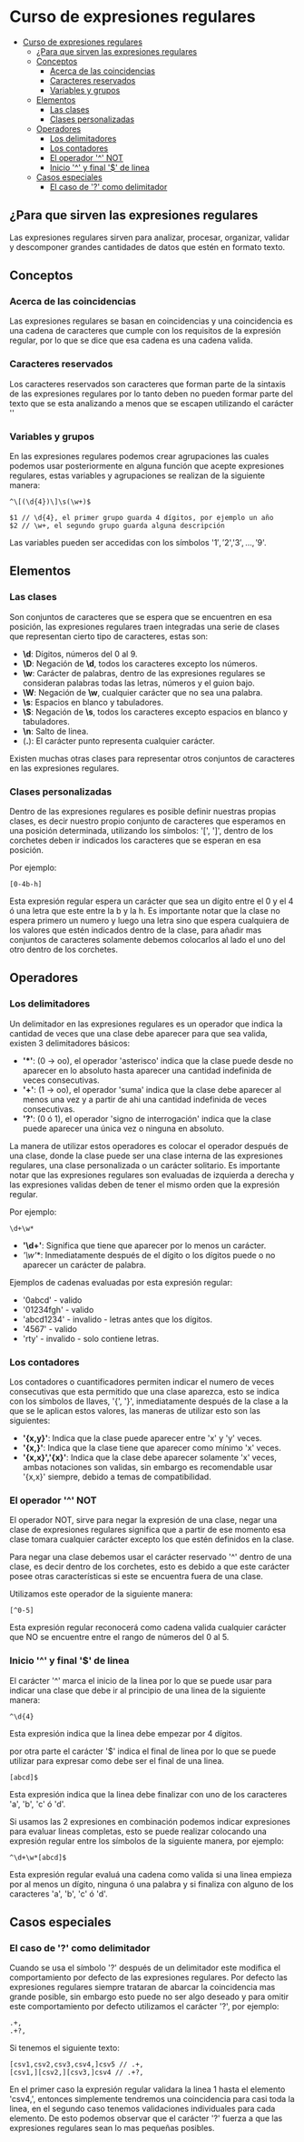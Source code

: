 # Curso de expresiones regulares

- [Curso de expresiones regulares](#curso-de-expresiones-regulares)
  - [¿Para que sirven las expresiones regulares](#para-que-sirven-las-expresiones-regulares)
  - [Conceptos](#conceptos)
    - [Acerca de las coincidencias](#acerca-de-las-coincidencias)
    - [Caracteres reservados](#caracteres-reservados)
    - [Variables y grupos](#variables-y-grupos)
  - [Elementos](#elementos)
    - [Las clases](#las-clases)
    - [Clases personalizadas](#clases-personalizadas)
  - [Operadores](#operadores)
    - [Los delimitadores](#los-delimitadores)
    - [Los contadores](#los-contadores)
    - [El operador '^' NOT](#el-operador--not)
    - [Inicio '^' y final '$' de linea](#inicio--y-final--de-linea)
  - [Casos especiales](#casos-especiales)
    - [El caso de '?' como delimitador](#el-caso-de--como-delimitador)

## ¿Para que sirven las expresiones regulares

Las expresiones regulares sirven para analizar, procesar, organizar, validar y
descomponer grandes cantidades de datos que estén en formato texto.

## Conceptos

### Acerca de las coincidencias

Las expresiones regulares se basan en coincidencias y una coincidencia es una
cadena de caracteres que cumple con los requisitos de la expresión regular, por
lo que se dice que esa cadena es una cadena valida.

### Caracteres reservados

Los caracteres reservados son caracteres que forman parte de la sintaxis de las
expresiones regulares por lo tanto deben no pueden formar parte del texto que se
esta analizando a menos que se escapen utilizando el carácter '\'

### Variables y grupos

En las expresiones regulares podemos crear agrupaciones las cuales podemos usar
posteriormente en alguna función que acepte expresiones regulares, estas
variables y agrupaciones se realizan de la siguiente manera:

```regex
^\[(\d{4})\]\s(\w+)$

$1 // \d{4}, el primer grupo guarda 4 dígitos, por ejemplo un año
$2 // \w+, el segundo grupo guarda alguna descripción
```

Las variables pueden ser accedidas con los símbolos '$1','$2','$3', ... ,'$9'.

## Elementos

### Las clases

Son conjuntos de caracteres que se espera que se encuentren en esa posición,
las expresiones regulares traen integradas una serie de clases que representan
cierto tipo de caracteres, estas son:

- **\d**: Dígitos, números del 0 al 9.
- **\D**: Negación de **\d**, todos los caracteres excepto los números.
- **\w**: Carácter de palabras, dentro de las expresiones regulares se consideran
  palabras todas las letras, números y el guion bajo.
- **\W**: Negación de **\w**, cualquier carácter que no sea una palabra.
- **\s**: Espacios en blanco y tabuladores.
- **\S**: Negación de **\s**, todos los caracteres excepto espacios en blanco y
  tabuladores.
- **\n**: Salto de linea.
- (**.**): El carácter punto representa cualquier carácter.

Existen muchas otras clases para representar otros conjuntos de caracteres en las
expresiones regulares.

### Clases personalizadas

Dentro de las expresiones regulares es posible definir nuestras propias clases,
es decir nuestro propio conjunto de caracteres que esperamos en una posición
determinada, utilizando los símbolos: '[', ']', dentro de los corchetes deben ir
indicados los caracteres que se esperan en esa posición.

Por ejemplo:

```regex
[0-4b-h]
```

Esta expresión regular espera un carácter que sea un dígito entre el 0 y el 4 ó
una letra que este entre la b y la h. Es importante notar que la clase no espera
primero un numero y luego una letra sino que espera cualquiera de los valores que
estén indicados dentro de la clase, para añadir mas conjuntos de caracteres
solamente debemos colocarlos al lado el uno del otro dentro de los corchetes.

## Operadores

### Los delimitadores

Un delimitador en las expresiones regulares es un operador que indica la cantidad
de veces que una clase debe aparecer para que sea valida, existen 3 delimitadores
básicos:

- **'*'**: (0 -> oo), el operador 'asterisco' indica que la clase puede desde no
  aparecer en lo absoluto hasta aparecer una cantidad indefinida de veces
  consecutivas.
- **'+'**: (1 -> oo), el operador 'suma' indica que la clase debe aparecer al
  menos una vez y a partir de ahi una cantidad indefinida de veces consecutivas.
- **'?'**: (0 ó 1), el operador 'signo de interrogación' indica que la clase
  puede aparecer una única vez o ninguna en absoluto.

La manera de utilizar estos operadores es colocar el operador después de una
clase, donde la clase puede ser una clase interna de las expresiones regulares,
una clase personalizada o un carácter solitario.
Es importante notar que las expresiones regulares son evaluadas de izquierda a
derecha y las expresiones validas deben de tener el mismo orden que la expresión
regular.

Por ejemplo:

```regex
\d+\w*
```

- **'\d+'**: Significa que tiene que aparecer por lo menos un carácter.
- **'\w*'**: Inmediatamente después de el dígito o los dígitos puede o no
  aparecer un carácter de palabra.

Ejemplos de cadenas evaluadas por esta expresión regular:

- '0abcd' - valido
- '01234fgh' - valido
- 'abcd1234' - invalido - letras antes que los dígitos.
- '4567'  - valido
- 'rty' - invalido - solo contiene letras.

### Los contadores

Los contadores o cuantificadores permiten indicar el numero de veces consecutivas
que esta permitido que una clase aparezca, esto se indica con los símbolos de
llaves, '{', '}', inmediatamente después de la clase a la que se le aplican estos
valores, las maneras de utilizar esto son las siguientes:

- **'{x,y}'**: Indica que la clase puede aparecer entre 'x' y 'y' veces.
- **'{x,}'**: Indica que la clase tiene que aparecer como mínimo 'x' veces.
- **'{x,x}','{x}'**: Indica que la clase debe aparecer solamente 'x' veces,
  ambas notaciones son validas, sin embargo es recomendable usar '{x,x}' siempre,
  debido a temas de compatibilidad.

### El operador '^' NOT

El operador NOT, sirve para negar la expresión de una clase, negar una clase de
expresiones regulares significa que a partir de ese momento esa clase tomara
cualquier carácter excepto los que estén definidos en la clase.

Para negar una clase debemos usar el carácter reservado '^' dentro de una clase,
es decir dentro de los corchetes, esto es debido a que este carácter posee otras
características si este se encuentra fuera de una clase.

Utilizamos este operador de la siguiente manera:

```regex
[^0-5]
```

Esta expresión regular reconocerá como cadena valida cualquier carácter que NO se
encuentre entre el rango de números del 0 al 5.

### Inicio '^' y final '$' de linea

El carácter '^' marca el inicio de la linea por lo que se puede usar para indicar
una clase que debe ir al principio de una linea de la siguiente manera:

```regex
^\d{4}
```

Esta expresión indica que la linea debe empezar por 4 dígitos.

por otra parte el carácter '$' indica el final de linea por lo que se puede
utilizar para expresar como debe ser el final de una linea.

```regex
[abcd]$
```

Esta expresión indica que la linea debe finalizar con uno de los caracteres 'a',
'b', 'c' ó 'd'.

Si usamos las 2 expresiones en combinación podemos indicar expresiones para
evaluar lineas completas, esto se puede realizar colocando una expresión regular
entre los símbolos de la siguiente manera, por ejemplo:

```regex
^\d+\w*[abcd]$
```

Esta expresión regular evaluá una cadena como valida si una linea empieza por al
menos un dígito, ninguna ó una palabra y si finaliza con alguno de los caracteres
'a', 'b', 'c' ó 'd'.

## Casos especiales

### El caso de '?' como delimitador

Cuando se usa el símbolo '?' después de un delimitador este modifica el
comportamiento por defecto de las expresiones regulares. Por defecto las
expresiones regulares siempre trataran de abarcar la coincidencia mas grande
posible, sin embargo esto puede no ser algo deseado y para omitir este
comportamiento por defecto utilizamos el carácter '?', por ejemplo:

```regex
.+,
.+?,
```

Si tenemos el siguiente texto:

```text
[csv1,csv2,csv3,csv4,]csv5 // .+,
[csv1,][csv2,][csv3,]csv4 // .+?,
```

En el primer caso la expresión regular validara la linea 1 hasta el elemento
'csv4,', entonces simplemente tendremos una coincidencia para casi toda la linea,
en el segundo caso tenemos validaciones individuales para cada elemento. De esto
podemos observar que el carácter '?' fuerza a que las expresiones regulares sean
lo mas pequeñas posibles.

